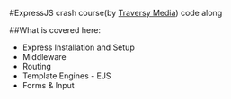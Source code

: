 #ExpressJS crash course(by [Traversy Media](https://www.youtube.com/watch?v=l72fhgm1tfe&t=42s)) code along

##What is covered here:

- Express Installation and Setup
- Middleware
- Routing
- Template Engines - EJS
- Forms & Input

